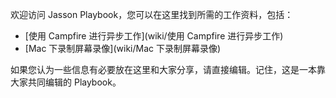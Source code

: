 欢迎访问 Jasson Playbook，您可以在这里找到所需的工作资料，包括：

* [使用 Campfire 进行异步工作](wiki/使用 Campfire 进行异步工作)
* [Mac 下录制屏幕录像](wiki/Mac 下录制屏幕录像)

如果您认为一些信息有必要放在这里和大家分享，请直接编辑。记住，这是一本靠大家共同编辑的 Playbook。